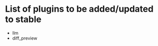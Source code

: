 # List of plugins to be added/updated to stable
<!--
Put the name of the plugin as a list item here, So like
- filemanager2
-->
- llm
- diff_preview
